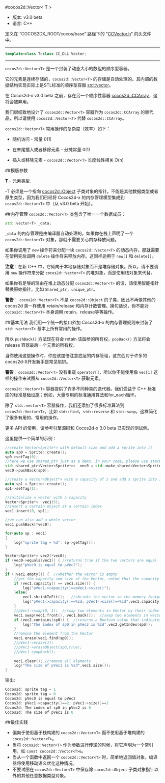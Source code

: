#cocos2d::Vector< T >

- 版本: v3.0 beta
- 语言: C++

定义在 “COCOS2DX_ROOT/cocos/base” 路径下的 "[CCVector.h](https://github.com/cocos2d/cocos2d-x/blob/develop/cocos/base/CCVector.h)" 的头文件中。

---

```cpp
template<class T>class CC_DLL Vector;
```

---

`cocos2d::Vector<T>` 是一个封装了动态大小的数组的顺序型容器。

它的元素是连续存储的，`cocos2d::Vector<T>` 的存储是自动处理的。其内部的数据结构实现实际上是STL标准的顺序型容器 [std::vector<T>](http://en.cppreference.com/w/cpp/container/vector)。

在 Cocos2d-x v3.0 beta 之前，存在另一个顺序性容器 [cocos2d::CCArray](https://github.com/cocos2d/cocos2d-x/blob/develop/cocos/base/CCArray.h)，这将会被弃用。

我们很细致地设计了 `cocos2d::Vector<T>` 容器作为 `cocos2d::CCArray` 的替代品，所以请使用 `cocos2d::Vector<T>` 代替 `cocos2d::CCArray`。

`cocos2d::Vector<T>` 常用操作的复杂度（效率）如下：

- 随机访问 - 常量 0(1)

- 在末尾插入或者移除元素 - 分摊常量 0(1) 

- 插入或移除元素 - `cocos2d::Vector<T>` 长度线性相关 O(n)


##模版参数

**T** - 元素类型.

-T 必须是一个指向 [cocos2d::Object](https://github.com/cocos2d/cocos2d-x/blob/develop/cocos/base/CCObject.h) 子类对象的指针。不能是其他数据类型或者原生类型，因为我们已经将 Cocos2d-x 的内存管理模型集成到 `cocos2d::Vector<T>` 中（从 v3.0 beta 开始）。

##内存管理
`cocos2d::Vector<T>` 类包含了唯一一个数据成员：

```cpp
std::vector<T> _data;
```

`_data` 的内存管理是由编译器自动处理的。如果你在栈上声明了一个 `cocos2d::Vector<T>` 对象，那就不需要关心内存释放问题。

如果你调用了 `new` 操作符来分配一块 `cocos2d::Vector<T>` 的动态内存，那就需要在使用完后调用 `delete` 操作符来释放内存。这同样适用于 `new[]` 和 `delete[]`。

**注意**：在新 C++ 中，它倾向于本地存储对象而不是堆存储对象。所以，请不要调用 `new` 操作符来分配 `cocos2d::Vector<T>` 的堆对象，而是使用栈对象来代替。

如果你有足够的理由在堆上动态分配 `cocos2d::Vector<T>` 的话，请使用智能指针替换原始指针，比如 `Shared_ptr`，`unique_ptr`。

**警告**：
`cocos2d::Vector<T>` 不是 `cocos2d::Object` 的子类，因此不再像其他的 cocos2d 类一样使用 retain/release 和内存计数管理。换句话说，你不能对 `cocos2d::Vector<T>` 本身调用 retain，release等等操作。


##基本用法
我们用一个统一的接口外加 Cocos2d-x 的内存管理规则来封装了 `std::vector<T>` 基本上所有常用的操作。

所以 `pushBack()` 方法现在将会 retain 该函参的所有权，`popBack()` 方法将会 release 容器最后一个元素的所有权。

当你使用这些操作时，你应该加倍注意底层的内存管理，这东西对于许多的cocos2d-X开发新手是常见陷阱。

**警告**：`cocos2d::Vector<T>` 没有重载 `operator[]`，所以你不能使用像 `vec[i]` 这样的操作来试图从 `cocos2d::Vector<T>` 获取元素。

`cocos2d::Vector<T>` 容器提供了许多不同种类的迭代器。我们受益于 C++ 标准库的标准基础设施；例如，大量专用的标准通用算法和for_each循环。

除了 `std::vector<T>` 容器操作，我们还添加了很多标准算法到 `cocos2d::Vector<T>`，比如 `std::find`，`std::reverse` 和 `std::swap`，这样简化了很多有用的、常用的操作。

更多 API 的使用，请参考引擎源码和 Cocos2d-x 3.0 beta 已实现的测试例。

这里提供一个简单的示例：

```cpp
//create Vector<Sprite*> with default size and add a sprite into it
auto sp0 = Sprite::create();
sp0->setTag(0);
//here we use shared_ptr just as a demo. in your code, please use stack object instead
std::shared_ptr<Vector<Sprite*>>  vec0 = std::make_shared<Vector<Sprite*>>();  //default constructor
vec0->pushBack(sp0);

//create a Vector<Object*> with a capacity of 5 and add a sprite into it
auto sp1 = Sprite::create();
sp1->setTag(1);

//initialize a vector with a capacity
Vector<Sprite*>  vec1(5);
//insert a certain object at a certain index
vec1.insert(0, sp1);

//we can also add a whole vector
vec1.pushBack(*vec0);

for(auto sp : vec1)
{
    log("sprite tag = %d", sp->getTag());
}

Vector<Sprite*> vec2(*vec0);
if (vec0->equals(vec2)) { //returns true if the two vectors are equal
    log("pVec0 is equal to pVec2");
}
if (!vec1.empty()) {  //whether the Vector is empty
    //get the capacity and size of the Vector, noted that the capacity is not necessarily equal to the vector size.
    if (vec1.capacity() == vec1.size()) {
        log("pVec1->capacity()==pVec1->size()");
    }else{
        vec1.shrinkToFit();   //shrinks the vector so the memory footprint corresponds with the number of items
        log("pVec1->capacity()==%zd; pVec1->size()==%zd",vec1.capacity(),vec1.size());
    }
    //pVec1->swap(0, 1);  //swap two elements in Vector by their index
    vec1.swap(vec1.front(), vec1.back());  //swap two elements in Vector by their value
    if (vec2.contains(sp0)) {  //returns a Boolean value that indicates whether object is present in vector
        log("The index of sp0 in pVec2 is %zd",vec2.getIndex(sp0));
    }
    //remove the element from the Vector
    vec1.erase(vec1.find(sp0));
    //pVec1->erase(1);
    //pVec1->eraseObject(sp0,true);
    //pVec1->popBack();
    
    vec1.clear(); //remove all elements
    log("The size of pVec1 is %zd",vec1.size());
}
 ```

输出:

```cpp
Cocos2d: sprite tag = 1
Cocos2d: sprite tag = 0
Cocos2d: pVec0 is equal to pVec2
Cocos2d: pVec1->capacity()==2; pVec1->size()==2
Cocos2d: The index of sp0 in pVec2 is 0
Cocos2d: The size of pVec1 is 0
```

##最佳实践

- 偏向于使用基于栈构建的 `cocos2d::Vector<T>` 而不使用基于堆构建的 `cocos2d::Vector<T>`。
- 当将 `cocos2d::Vector<T>` 作为参数进行传递的时候，将它声明为一个常引用，如 `const cocos2d::Vector<T>&`。
- 当从一个函数中返回一个 `cocos2d::Vector<T>` 时，简单地返回值对象。编译器将使用移动语义优化这种情况。
- 不要试图在 `cocos2d::Vector<T>` 中保存除 `cocos2d::Object` 子类对象指针以外的其他任意数据类型对象。
